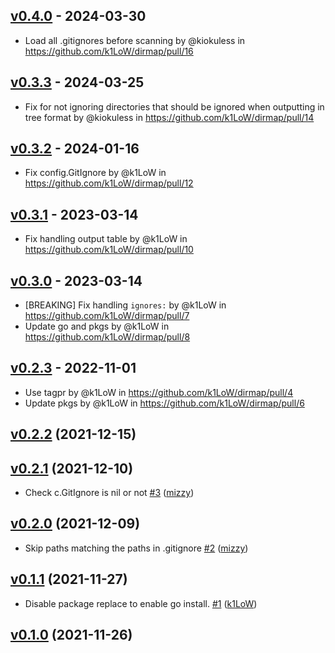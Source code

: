 ## [v0.4.0](https://github.com/k1LoW/dirmap/compare/v0.3.3...v0.4.0) - 2024-03-30
- Load all .gitignores before scanning by @kiokuless in https://github.com/k1LoW/dirmap/pull/16

## [v0.3.3](https://github.com/k1LoW/dirmap/compare/v0.3.2...v0.3.3) - 2024-03-25
- Fix for not ignoring directories that should be ignored when outputting in tree format by @kiokuless in https://github.com/k1LoW/dirmap/pull/14

## [v0.3.2](https://github.com/k1LoW/dirmap/compare/v0.3.1...v0.3.2) - 2024-01-16
- Fix config.GitIgnore by @k1LoW in https://github.com/k1LoW/dirmap/pull/12

## [v0.3.1](https://github.com/k1LoW/dirmap/compare/v0.3.0...v0.3.1) - 2023-03-14
- Fix handling output table by @k1LoW in https://github.com/k1LoW/dirmap/pull/10

## [v0.3.0](https://github.com/k1LoW/dirmap/compare/v0.2.3...v0.3.0) - 2023-03-14
- [BREAKING] Fix handling `ignores:` by @k1LoW in https://github.com/k1LoW/dirmap/pull/7
- Update go and pkgs by @k1LoW in https://github.com/k1LoW/dirmap/pull/8

## [v0.2.3](https://github.com/k1LoW/dirmap/compare/v0.2.2...v0.2.3) - 2022-11-01
- Use tagpr by @k1LoW in https://github.com/k1LoW/dirmap/pull/4
- Update pkgs by @k1LoW in https://github.com/k1LoW/dirmap/pull/6

## [v0.2.2](https://github.com/k1LoW/dirmap/compare/v0.2.1...v0.2.2) (2021-12-15)


## [v0.2.1](https://github.com/k1LoW/dirmap/compare/v0.2.0...v0.2.1) (2021-12-10)

* Check c.GitIgnore is nil or not [#3](https://github.com/k1LoW/dirmap/pull/3) ([mizzy](https://github.com/mizzy))

## [v0.2.0](https://github.com/k1LoW/dirmap/compare/v0.1.1...v0.2.0) (2021-12-09)

* Skip paths matching the paths in .gitignore [#2](https://github.com/k1LoW/dirmap/pull/2) ([mizzy](https://github.com/mizzy))

## [v0.1.1](https://github.com/k1LoW/dirmap/compare/v0.1.0...v0.1.1) (2021-11-27)

* Disable package replace to enable go install. [#1](https://github.com/k1LoW/dirmap/pull/1) ([k1LoW](https://github.com/k1LoW))

## [v0.1.0](https://github.com/k1LoW/dirmap/compare/86338b44a330...v0.1.0) (2021-11-26)

